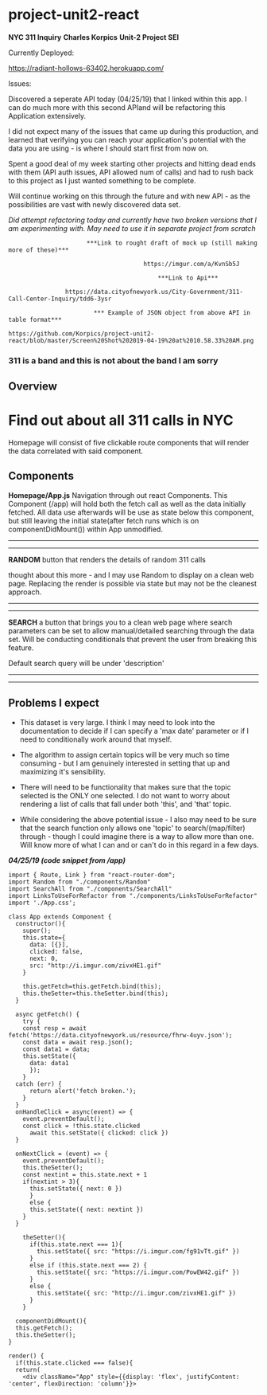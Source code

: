 # project-unit2-react

####

**NYC 311 Inquiry**
**Charles Korpics**
**Unit-2 Project SEI**



Currently Deployed:

https://radiant-hollows-63402.herokuapp.com/

Issues:

Discovered a seperate API today (04/25/19) that I linked within this app. I can do much more with this second APIand will be refactoring this Application extensively.

I did not expect many of the issues that came up during this production, and learned that verifying you can reach your application's potential with the data you are using - is where I should start first from now on.

Spent a good deal of my week starting other projects and hitting dead ends with them (API auth issues, API allowed num of calls) and had to rush back to this project as I just wanted something to be complete. 

Will continue working on this through the future and with new API - as the possibilities are vast with newly discovered data set. 

*Did attempt refactoring today and currently have two broken versions that I am experimenting with. May need to use it in separate project from scratch*



                          ***Link to rought draft of mock up (still making more of these)***
                          
                                          https://imgur.com/a/KvnSb5J

                                              ***Link to Api***

                    https://data.cityofnewyork.us/City-Government/311-Call-Center-Inquiry/tdd6-3ysr
                                            
                            *** Example of JSON object from above API in table format***
                            
    https://github.com/Korpics/project-unit2-react/blob/master/Screen%20Shot%202019-04-19%20at%2010.58.33%20AM.png

<h3>311 is a band and this is not about the band I am sorry</h3>

#### <h2>Overview</h2>

<h1>Find out about all 311 calls in NYC</h1>
                            
                        
Homepage will consist of five clickable route components that will render the data correlated with said component.

<h2>Components</h2>

 **Homepage/App.js** Navigation through out react Components. This Component (/app) will hold both the fetch call as well as the data initially fetched. All data use afterwards will be use as state below this component, but still leaving the initial state(after fetch runs which is on componentDidMount()) within App unmodified. 
 ___
 
 ___
 **RANDOM** button that renders the details of random 311 calls  
 
thought about this more - and I may use Random to display on a clean web page. Replacing the render is possible via state but may not be the cleanest approach.
   
 ___
 ___
 **SEARCH** a button that brings you to a clean web page where search parameters can be set to allow manual/detailed searching through the data set. Will be conducting conditionals that prevent the user from breaking this feature. 

Default search query will be under 'description'
___
___


#### <h2> Problems I expect</h2> ####

- This dataset is very large. I think I may need to look into the documentation to decide if I can specify a 'max date' parameter or if I need to conditionally work around that myself. 

- The algorithm to assign certain topics will be very much so time consuming - but I am genuinely interested in setting that up and maximizing it's sensibility. 

- There will need to be functionality that makes sure that the topic selected is the ONLY one selected. I do not want to worry about rendering a list of calls that fall under both 'this', and 'that' topic. 

- While considering the above potential issue - I also may need to be sure that the search function only allows one 'topic' to search/(map/filter) through - though I could imagine there is a way to allow more than one. Will know more of what I can and or can't do in this regard in a few days. 

***04/25/19 (code snippet from /app)***
```import React, { Component } from 'react';
import { Route, Link } from "react-router-dom";
import Random from "./components/Random"
import SearchAll from "./components/SearchAll"
import LinksToUseForRefactor from "./components/LinksToUseForRefactor"
import './App.css';

class App extends Component {
  constructor(){
    super();
    this.state={
      data: [{}],
      clicked: false,
      next: 0,
      src: "http://i.imgur.com/zivxHE1.gif"
    }

    this.getFetch=this.getFetch.bind(this);
    this.theSetter=this.theSetter.bind(this);
  }

  async getFetch() {
    try {
    const resp = await fetch('https://data.cityofnewyork.us/resource/fhrw-4uyv.json');
    const data = await resp.json();
    const data1 = data;
    this.setState({
      data: data1
      });
    }
  catch (err) {
      return alert('fetch broken.');
    }  
  }
  onHandleClick = async(event) => {
    event.preventDefault();
    const click = !this.state.clicked
      await this.setState({ clicked: click })
  }

  onNextClick = (event) => {
    event.preventDefault();
    this.theSetter();
    const nextint = this.state.next + 1
    if(nextint > 3){
      this.setState({ next: 0 })
      } 
      else {
      this.setState({ next: nextint })
    }
  }

    theSetter(){
      if(this.state.next === 1){
        this.setState({ src: "https://i.imgur.com/fg91vTt.gif" })
      }
      else if (this.state.next === 2) {
        this.setState({ src: "https://i.imgur.com/PowEW42.gif" })
      }
      else {
        this.setState({ src: "http://i.imgur.com/zivxHE1.gif" })
      }
    }

  componentDidMount(){
  this.getFetch();
  this.theSetter();
}

render() {
  if(this.state.clicked === false){
  return(
    <div className="App" style={{display: 'flex', justifyContent: 'center', flexDirection: 'column'}}>








                            
